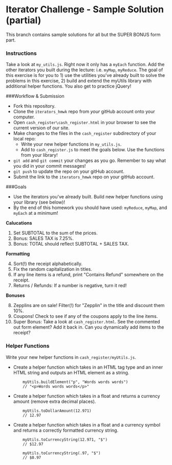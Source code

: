 # Iterator Challenge - Sample Solution (partial)

This branch contains sample solutions for all but the SUPER BONUS form part.

### Instructions

Take a look at `my_utils.js`. Right now it only has a `myEach` function. Add the other iterators you built during the lecture: i.e. `myMap`, `myReduce`. The goal of this exercise is for you to 1) use the utilities you've already built to solve the problems in this exercise, 2) build and extend the myUtils library with additional helper functions. You also get to practice jQuery!

###Workflow & Submission
* Fork this repository.
* Clone the `iterators_hmwk` repo from *your* gitHub account onto your computer.
* Open `cash_register\cash_register.html` in your browser to see the current version of our site.
* Make changes to the files in the `cash_register` subdirectory of your local repo:
  * Write your new helper functions in `my_utils.js`.
  * Add to `cash_register.js` to meet the goals below. Use the functions from your library!
* `git add` and `git commit` your changes as you go.  Remember to say what you did in your commit messages!
* `git push` to update the repo on your gitHub account.
* Submit the link to the `iterators_hmwk` repo on your gitHub account.

###Goals

* Use the iterators you've already built. Build new helper functions using your library (see below)!
* By the end of this homework you should have used: `myReduce`, `myMap`, and `myEach` at a minimum!


**Calucations**

1. Set SUBTOTAL to the sum of the prices.
2. Bonus: SALES TAX is 7.25%.
3. Bonus: TOTAL should reflect SUBTOTAL + SALES TAX.

**Formatting**

4. Sort(!) the receipt alphabetically.
5. Fix the random capitalization in titles.
6. If any line items is a refund, print "Contains Refund" somewhere on the receipt.
7. Returns / Refunds: If a number is negative, turn it red!

**Bonuses**

8. Zepplins are on sale! Filter(!) for "Zepplin" in the title and discount them 10%.
9. Coupons! Check to see if any of the coupons apply to the line items.
10. Super Bonus: Take a look at `cash_register.html`. See the commented out form element? Add it back in. Can you dynamically add items to the receipt?

### Helper Functions
Write your new helper functions in `cash_register/myUtils.js`.

* Create a helper function which takes in an HTML tag type and an inner HTML string and outputs an HTML element as a string.
    ```
        myUtils.buildElement("p", "Words words words")
        // "<p>Words words words</p>"
    ```

* Create a helper function which takes in a float and returns a currency amount (remove extra decimal places).
    ```
        myUtils.toDollarAmount(12.971)
        // 12.97
    ```

* Create a helper function which takes in a float and a currency symbol and returns a correctly formatted currency string.
    ```
        myUtils.toCurrencyString(12.971, "$")
        // $12.97

        myUtils.toCurrencyString(.97, "$")
        // $0.97
    ```
